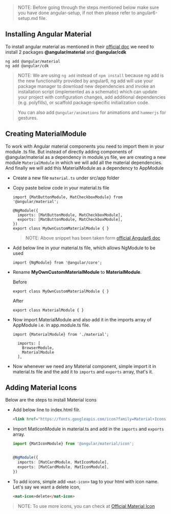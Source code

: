 
> NOTE: Before going through the steps mentioned below make sure you have done angular-setup, if not then please refer to angular6-setup.md file.

## Installing Angular Material

To install angular material as mentioned in their [official doc](https://material.angular.io/guide/getting-started)
we need to install 2 packages **@angular/material** and **@angular/cdk**


```ssh
ng add @angular/material
ng add @angular/cdk
```


> NOTE: We are using `ng add` instead of `npm install` because ng add is the new functionality provided by angular6,
ng add will use your package manager to download new dependencies and invoke an installation script (implemented as a schematic)
which can update your project with configuration changes, add additional dependencies (e.g. polyfills),
or scaffold package-specific initialization code.


> You can also add `@angular/animations` for animations and `hammerjs` for gestures.


## Creating MaterialModule

To work with Angular material components you need to import them in your module .ts file.
But instead of directly adding components of @angular/material as a dependency in module.ys file,
we are creating a new module `MaterialModule` in which we will add all the material dependencies.
And finally we will add this MaterialModule as a dependency to AppModule

- Create a new file `material.ts` under src/app folder
- Copy paste below code in your material.ts file
  ```Angular6
  import {MatButtonModule, MatCheckboxModule} from '@angular/material';

  @NgModule({
    imports: [MatButtonModule, MatCheckboxModule],
    exports: [MatButtonModule, MatCheckboxModule],
  })
  export class MyOwnCustomMaterialModule { }
  ```
  > NOTE: Above snippet has been taken form [official Angular6 doc](https://material.angular.io/guide/getting-started#step-3-import-the-component-modules)

- Add below line in your material.ts file, which allows NgModule to be used
  ```Angular6
  import {NgModule} from '@angular/core';
  ```

- Rename **MyOwnCustomMaterialModule** to **MaterialModule**.

  Before
  ```Angular6
  export class MyOwnCustomMaterialModule { }
  ```
  After
  ```Angular6
  export class MaterialModule { }
  ```

- Now import  MaterialModule and also add it in the imports array of AppModule i.e. in app.module.ts file.

  `import {MaterialModule} from './material';`
  ```
    imports: [
      BrowserModule,
      MaterialModule
    ],
  ```

- Now whenever we need any Material component, simple import it in material.ts file and the add it to `imports` and `exports` array, that's it.



## Adding Material Icons
Below are the steps to install Material icons
- Add below line to index.html filr.
  ```html
  <link href="https://fonts.googleapis.com/icon?family=Material+Icons" rel="stylesheet">
  ```

- Import MatIconModule in material.ts and add in the `imports` and `exports` array.
  ```ts
  import {MatIconModule} from '@angular/material/icon';


  @NgModule({
    imports: [MatCardModule, MatIconModule],
    exports: [MatCardModule, MatIconModule],
  })
  ```

- To add icons, simple add `<mat-icon>` tag to your html with icon name. Let's say we want a delete icon,
  ```html
  <mat-icon>delete</mat-icon>
  ```

> NOTE: To use more icons, you can check at [Official Material Icon](https://material.io/tools/icons/)

